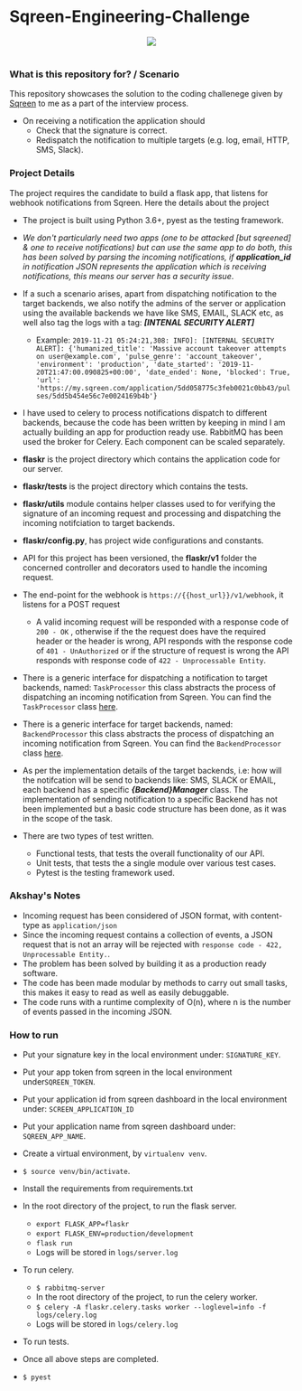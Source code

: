 # Sqreen-Engineering-Challenge
<div align="center">
  <img src="https://warehouse-camo.cmh1.psfhosted.org/ff0cff6b90e14dae12ba8f267acc4694632db0cf/68747470733a2f2f73717265656e2d6173736574732e73332d65752d776573742d312e616d617a6f6e6177732e636f6d2f6c6f676f732f73717265656e2d6c6f676f2d3236342d312e737667"><br><br>
</div>

### What is this repository for? / Scenario ###

This repository showcases the solution to the coding challenege given by [Sqreen](https://www.sqreen.com/) to me as a part of the interview process.

- On receiving a notification the application should
    - Check that the signature is correct.
    - Redispatch the notification to multiple targets (e.g. log, email, HTTP, SMS, Slack).
    

### Project Details ###

The project requires the candidate to build a flask app, that listens for webhook notifications from Sqreen. Here the details about the project
  
 - The project is built using Python 3.6+, pyest as the testing framework.
 
 - *We don't particularly need two apps (one to be attacked [but sqreened] & one to receive notifications) but can use the same app to do both, this has been solved by parsing the incoming notifications, if **application_id** in notification JSON represents the application which is receiving notifications, this means our server has a security issue*.
  - If a such a scenario arises, apart from dispatching notification to the target backends, we also notify the admins of the server or application using the available backends we have like SMS, EMAIL, SLACK etc, as well also tag the logs with a tag: ***[INTENAL SECURITY ALERT]***
    - Example: ```2019-11-21 05:24:21,308: INFO]: [INTERNAL SECURITY ALERT]: {'humanized_title': 'Massive account takeover attempts on user@example.com', 'pulse_genre': 'account_takeover', 'environment': 'production', 'date_started': '2019-11-20T21:47:00.090825+00:00', 'date_ended': None, 'blocked': True, 'url': 'https://my.sqreen.com/application/5dd058775c3feb0021c0bb43/pulses/5dd5b454e56c7e0024169b4b'} ```
 
 - I have used to celery to process notifications dispatch to different backends, because the code has been written by keeping in mind I am actually building an app for production ready use. RabbitMQ has been used the broker for Celery. Each component can be scaled separately.
 
 - **flaskr** is the project directory which contains the application code for our server.
 
 - **flaskr/tests** is the project directory which contains the tests.
 
 - **flaskr/utils** module contains helper classes used to for verifying the signature of an incoming request and processing and dispatching the incoming notifciation to target backends.
 
 - **flaskr/config.py**, has project wide configurations and constants.
 
 - API for this project has been versioned, the **flaskr/v1** folder the concerned controller and decorators used to handle the incoming request.
 
 - The end-point for the webhook is ```https://{{host_url}}/v1/webhook```, it listens for a POST request
   - A valid incoming request will be responded with a response code of ```200 - OK``` , otherwise if the the request does have the required header or the header is wrong, API responds with the response code of ```401 - UnAuthorized``` or if the structure of request is wrong the API responds with response code of ```422 - Unprocessable Entity```.
 
 - There is a generic interface for dispatching a notification to target backends, named: ```TaskProcessor``` this class abstracts the process of dispatching an incoming notification from Sqreen. You can find the ```TaskProcessor``` class [here](https://github.com/akshaysharma096/Sqreen-Engineering-Challenge/blob/master/flaskr/utils/task_processing.py).
 
 - There is a generic interface for target backends, named: ```BackendProcessor``` this class abstracts the process of dispatching an incoming notification from Sqreen. You can find the ```BackendProcessor``` class [here](https://github.com/akshaysharma096/Sqreen-Engineering-Challenge/blob/master/flaskr/backends/backend_processor.py).
 
 - As per the implementation details of the target backends, i.e: how will the notifcation will be send to backends like: SMS, SLACK or EMAIL, each backend has a specific ***{Backend}Manager*** class. The implementation of sending notification to a specific Backend has not been implemented but a basic code structure has been done, as it was in the scope of the task. 

- There are two types of test written.
  - Functional tests, that tests the overall functionality of our API.
  - Unit tests, that tests the a single module over various test cases. 
  - Pytest is the testing framework used.
 
 
### Akshay's Notes ###

- Incoming request has been considered of JSON format, with content-type as ```application/json```
- Since the incoming request contains a collection of events, a JSON request that is not an array will be rejected with ```response code - 422, Unprocessable Entity.```.
- The problem has been solved by building it as a production ready software.
- The code has been made modular by methods to carry out small tasks, this makes it easy to read as well as easily debuggable.
- The code runs with a runtime complexity of O(n), where n is the number of events passed in the incoming JSON.


### How to run ###
- Put your signature key in the local environment under: ```SIGNATURE_KEY```.
- Put your app token from sqreen in the local environment under```SQREEN_TOKEN```.
- Put your application id from sqreen dashboard in the local environment under: ```SCREEN_APPLICATION_ID```
- Put your application name from sqreen dashboard under: ```SQREEN_APP_NAME```.
- Create a virtual environment, by ```virtualenv venv```.
- ```$ source venv/bin/activate```.
- Install the requirements from requirements.txt
- In the root directory of the project, to run the flask server.
  - ```export FLASK_APP=flaskr```
  - ```export FLASK_ENV=production/development```
  - ```flask run```
  - Logs will be stored in ```logs/server.log```
  
- To run celery.
  - ```$ rabbitmq-server```
  - In the root directory of the project, to run the celery worker.
   - ```$ celery -A flaskr.celery.tasks worker --loglevel=info -f logs/celery.log```
  -  Logs will be stored in ```logs/celery.log```

- To run tests.
 - Once all above steps are completed.
 - ```$ pyest```


